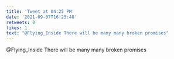 ```yaml
---
title: 'Tweet at 04:25 PM'
date: '2021-09-07T16:25:48'
retweets: 0
likes: 1
text: "@Flying_Inside There will be many many broken promises"
---
```

@Flying_Inside There will be many many broken promises